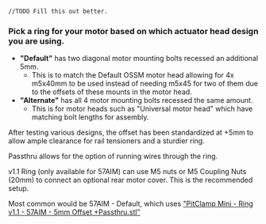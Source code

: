     //TODO Fill this out better.  

### Pick a ring for your motor based on which actuator head design you are using.  
 - **"Default"** has two diagonal motor mounting bolts recessed an additional 5mm.
    - This is to match the Default OSSM motor head allowing for 4x m5x40mm to be used instead of needing m5x45 for two of them due to the offsets of these mounts in the motor head.
 - **"Alternate"** has all 4 motor mounting bolts recessed the same amount.
    - This is for motor heads such as "Universal motor head" which have matching bolt lengths for assembly.

After testing various designs, the offset has been standardized at +5mm to allow ample clearance for rail tensioners and a sturdier ring.  

Passthru allows for the option of running wires through the ring.  

v1.1 Ring (only available for 57AIM) can use M5 nuts or M5 Coupling Nuts (20mm) to connect an optional rear motor cover. This is the recommended setup.

Most common would be 57AIM - Default, which uses ["PitClamp Mini - Ring v1.1 - 57AIM - 5mm Offset +Passthru.stl"](https://github.com/armpitMFG/PitClamp-Mini/blob/main/Files/Rings/PitClamp%20Mini%20-%20Ring%20v1.1%20-%2057AIM%20-%205mm%20Offset%20%2BPassthru.stl)

